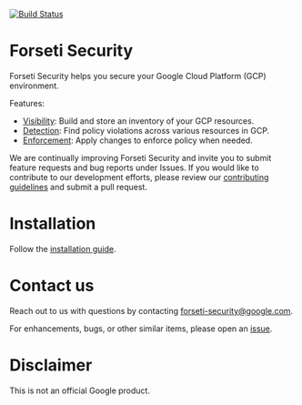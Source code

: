 [![Build Status](https://travis-ci.org/GoogleCloudPlatform/forseti-security.svg?branch=master)](https://travis-ci.org/GoogleCloudPlatform/forseti-security)

# Forseti Security
Forseti Security helps you secure your Google Cloud Platform (GCP) environment.

Features:

* [Visibility](google/cloud/security/inventory/README.md): Build and store an inventory of your GCP resources.
* [Detection](google/cloud/security/scanner/README.md): Find policy violations across various resources in GCP.
* [Enforcement](google/cloud/security/enforcer/README.md): Apply changes to enforce policy when needed.

We are continually improving Forseti Security and invite you to submit feature requests and bug reports under Issues. If you would like to contribute to our development efforts, please review our [contributing guidelines](/CONTRIBUTING.md) and submit a pull request.

# Installation
Follow the [installation guide](/docs/INSTALLING.MD).

# Contact us
Reach out to us with questions by contacting
[forseti-security@google.com](mailto:forseti-security@google.com).

For enhancements, bugs, or other similar items, please open an
[issue](https://github.com/GoogleCloudPlatform/forseti-security/issues).

# Disclaimer
This is not an official Google product.

